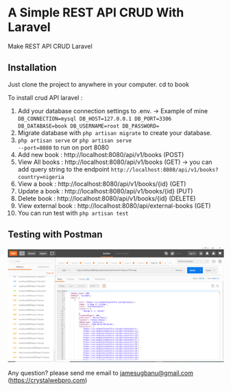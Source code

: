 # A Simple REST API CRUD With Laravel
Make REST API CRUD Laravel

## Installation

Just clone the project to anywhere in your computer.
cd to book

To install crud API laravel :
1. Add your database connection settings to .env. -> Example of mine <code>DB_CONNECTION=mysql
DB_HOST=127.0.0.1
DB_PORT=3306
DB_DATABASE=book
DB_USERNAME=root
DB_PASSWORD=</code>
2. Migrate database with <code>php artisan migrate</code> to create your database.
3. <code>php artisan serve</code> or <code>php artisan serve --port=8080</code> to run on port 8080
4. Add new book : http://localhost:8080/api/v1/books (POST)
7. View All books : http://localhost:8080/api/v1/books (GET) -> you can add query string to the endpoint <code>http://localhost:8080/api/v1/books?country=nigeria</code>
8. View a book : http://localhost:8080/api/v1/books/{id} (GET)
9. Update a book : http://localhost:8080/api/v1/books/{id} (PUT)
10. Delete book : http://localhost:8080/api/v1/books/{id} (DELETE)
10. View external book : http://localhost:8080/api/external-books (GET)
12. You can run test with <code>php artisan test</code>

## Testing with Postman

![alt text](https://github.com/JamesUgbanu/book/blob/master/postman%20test.PNG)

Any question? please send me email to jamesugbanu@gmail.com (https://crystalwebpro.com)
